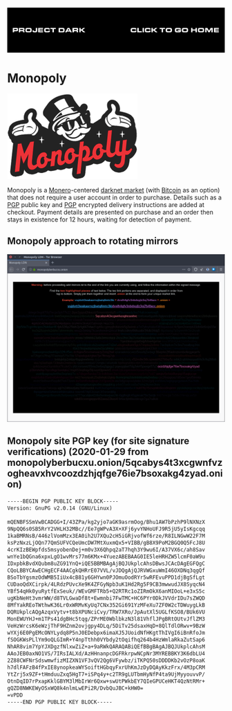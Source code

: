 [![](media/project_dark_home.png)](documentation.md)

# Monopoly

![](media/Monopoly_logo.png)

Monopoly is a [Monero](Monero.md)-centered [darknet market](dark_markets.md) (with [Bitcoin](Bitcoin.md) as an option) that does not require a user account in order to purchase. Details such as a [PGP](PGP.md) public key and [PGP](PGP.md) encrypted delivery instructions are added at checkout. Payment details are presented on purchase and an order then stays in existence for 12 hours, waiting for detection of payment.

## Monopoly approach to rotating mirrors

![](media/2020-01-29T1457Z.png)

## Monopoly site PGP key (for site signature verifications) (2020-01-29 from monopolyberbucxu.onion/5qcabys4t3xcgwnfvzogheavxhvcoozdzhjqfge76ie7bsoxakg4zyad.onion)

```
-----BEGIN PGP PUBLIC KEY BLOCK-----
Version: GnuPG v2.0.14 (GNU/Linux)

mQENBFSSmVwBCADGG+I/43ZPa/kg2yjo7aGK9asrmOog/Bhu1AW7bPzhP9lNXNzX
9NpQQ6s0SB5RrY2VHLH32MBc//Ee7gWPvA3X+XFj6yvYNHoUFJ9R5jU5yIsKgcqq
1kaBMRNsB/446zlVomMzx3EA0ih2U7XQu2cH5iGRjvofWf6rze/R8ILNGwW22F7M
ksPzNxzLjOQn77QmSUFVCQeUmcDW7MtXuxmQx5+VIBB/gB8X9PoM2BGQ0Q5FcJ8U
4crKIzBEWpfds5msyobenDej+m0v3X6Qhpq2aT7hqh3Y9wu6I/A37VX6c/ah8Sav
wnYe1bQGna6xpxLgO1wvMrs77m6KMx+4YuezABEBAAG0IE5leHRHZW5lcmF0aW9u
IDxpbkBvdXQubm8uZG91YnQ+iQE5BBMBAgAjBQJUkplcAhsDBwsJCAcDAgEGFQgC
CQoLBBYCAwECHgECF4AACgkQHRrE07VVL/vJDQgAjQJRVWGxuWmI46OXDNq3qgQf
BSoTbYgsmzOdWMB5IiUx4cB81y6GHYwn0PJOmuOodRYr5wRFEvuPPD1djBgSfLgt
CUDaoQdXCirpk/4LRdzPUvcXe9K4ZFGyNpb3uK1Hd2Rg5F9CB3mwwudJX8SyqcN4
YBf54qHk0yuRytfExSeuk//WEvGMFTRb5+Q2RTRc1oZIRmOkX6anMIOoL+e3xS5c
ugKbNeHt3vmrWW/d8TVLGwaDf8t+Ewmnbi7FwTMC+HC6PYr0DkJVVdrIDu7sZWQD
8MfYakREoTWthwK36Lr0xWRMvKyUq7CNx352Gi691YzMFeXu7ZF0W2cTDWuygLkB
DQRUkplcAQgAzqxVytv+t8bXPUNciCvy/TRW7XRo/JpAutXl5UGLfKSO8/BUk6VU
MonEWUYHJ+m1TPs41dgBHc5tqg/ZPrME0WblbkzN3l81VhflJPgBRtOUtvJflZM3
VeHzWrcsK6eWzjThF9HZnm2ovjgpy4DLq/5DiTv25dsaxHqD+8QlTdlORwv+9BzW
wYXj6E0PgEMcONYLydq8P5nJ0EDebpx6imaXJ5JUoidNfHKgtThIVgI6iBnRfoJm
fSOGKWsPLlYm9oQLGImR+Y4npTthh0VYbdy2tOqifhq264b4HzWmlaRkaZutSap6
NhAR8vim7YpYJXDgzfNlxwZiZ+a+9aRWkQARAQABiQEfBBgBAgAJBQJUkplcAhsM
AAoJEB0axNO1VS/7IRsIALXd/AzHHnanpcDGFRkrpwNCpNr3MYREBBKY3K6dbLU4
2Z88CWFNrSdswmwfizMIZXN1VF3vQV2Qg6VFywbz/iTKPQ50sDDDDKb2vOzP8oaK
h7dlFAFzB4fPxIE8ynopkeaWYSoiftHGbqyFxrUhKmJzDyDQAyKkzFrx/4M3pCRM
YtZrj5x9ZF+tHmduuZxq5HgT7+iSPq4y+c2TR9gLUTbmHyNfP4ta9UjMyyouvvP/
OtnDqID7rPxapKklGBYM3lMbIrWr6Qxw+swUtPWkbEY7QIeGPUCeHKT4QzNtRMr+
gQZD8NWKEWyOSxWQ8k4nlmLwEPi2R/DvbQuJBC+kHW0=
=vPDD
-----END PGP PUBLIC KEY BLOCK-----
```
